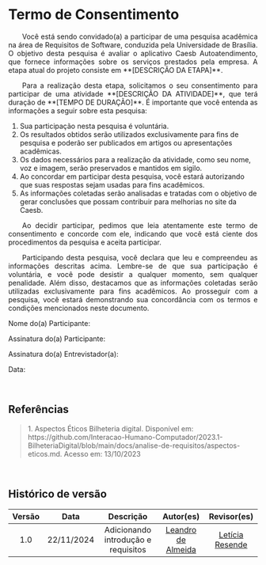 # Termo de Consentimento

<p align="justify">&emsp;&emsp;Você está sendo convidado(a) a participar de uma pesquisa acadêmica na área de Requisitos de Software, conduzida pela Universidade de Brasília. O objetivo desta pesquisa é avaliar o aplicativo Caesb Autoatendimento, que fornece informações sobre os serviços prestados pela empresa. A etapa atual do projeto consiste em **[DESCRIÇÃO DA ETAPA]**.</p>

<p align="justify">&emsp;&emsp;Para a realização desta etapa, solicitamos o seu consentimento para participar de uma atividade **[DESCRIÇÃO DA ATIVIDADE]**, que terá duração de **[TEMPO DE DURAÇÃO]**. É importante que você entenda as informações a seguir sobre esta pesquisa:</p>

1. Sua participação nesta pesquisa é voluntária.  
2. Os resultados obtidos serão utilizados exclusivamente para fins de pesquisa e poderão ser publicados em artigos ou apresentações acadêmicas.  
3. Os dados necessários para a realização da atividade, como seu nome, voz e imagem, serão preservados e mantidos em sigilo.  
4. Ao concordar em participar desta pesquisa, você estará autorizando que suas respostas sejam usadas para fins acadêmicos.  
5. As informações coletadas serão analisadas e tratadas com o objetivo de gerar conclusões que possam contribuir para melhorias no site da Caesb.  

<p align="justify">&emsp;&emsp;Ao decidir participar, pedimos que leia atentamente este termo de consentimento e concorde com ele, indicando que você está ciente dos procedimentos da pesquisa e aceita participar.</p>

<p align="justify">&emsp;&emsp;Participando desta pesquisa, você declara que leu e compreendeu as informações descritas acima. Lembre-se de que sua participação é voluntária, e você pode desistir a qualquer momento, sem qualquer penalidade. Além disso, destacamos que as informações coletadas serão utilizadas exclusivamente para fins acadêmicos. Ao prosseguir com a pesquisa, você estará demonstrando sua concordância com os termos e condições mencionados neste documento.</p>

Nome do(a) Participante: 

Assinatura do(a) Participante: 

Assinatura do(a) Entrevistador(a):   

Data: 

<br>

## Referências

> <p id="1"> 1. Aspectos Éticos Bilheteria digital. Disponível em: https://github.com/Interacao-Humano-Computador/2023.1-BilheteriaDigital/blob/main/docs/analise-de-requisitos/aspectos-eticos.md. Acesso em: 13/10/2023</p>

<br>

## Histórico de versão

<center>

| Versão |    Data    |      Descrição       |       Autor(es)       |     Revisor(es)     |
| :-----: | :--------: | :------------------: | :-------------------: | :-----------------: |
|  1.0   | 22/11/2024 | Adicionando introdução e requisitos | [Leandro de Almeida](https://github.com/leomitx10) | [Letícia Resende](https://github.com/LeticiaResende23)  |


</center>
